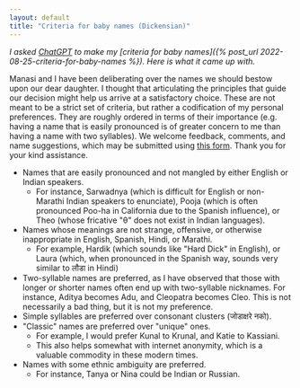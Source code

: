 ```yaml
---
layout: default
title: "Criteria for baby names (Dickensian)"
---
```


*I asked [ChatGPT](https://chat.openai.com/chat) to make my [criteria for baby names]({% post_url 2022-08-25-criteria-for-baby-names %}). Here is what it came up with.*

Manasi and I have been deliberating over the names we should bestow upon our dear daughter. I thought that articulating the principles that guide our decision might help us arrive at a satisfactory choice. These are not meant to be a strict set of criteria, but rather a codification of my personal preferences. They are roughly ordered in terms of their importance (e.g. having a name that is easily pronounced is of greater concern to me than having a name with two syllables). We welcome feedback, comments, and name suggestions, which may be submitted using [this form](https://forms.gle/YT59sDZF2tQ4aDXg8). Thank you for your kind assistance.

- Names that are easily pronounced and not mangled by either English or Indian speakers.
  - For instance, Sarwadnya (which is difficult for English or non-Marathi Indian speakers to enunciate),
Pooja (which is often pronounced Poo-ha in California due to the Spanish influence), or Theo (whose fricative "θ" does not exist in Indian languages).
- Names whose meanings are not strange, offensive, or otherwise inappropriate in English, Spanish, Hindi, or Marathi.
  - For example, Hardik (which sounds like "Hard Dick" in English), or Laura (which, when pronounced in the Spanish way, sounds very similar to लौडा in Hindi)
- Two-syllable names are preferred, as I have observed that those with longer or shorter names often end up with two-syllable nicknames. For instance, Aditya becomes Adu, and Cleopatra becomes Cleo. This is not necessarily a bad thing, but it is not my preference.
- Simple syllables are preferred over consonant clusters (जोडाक्षरे नको).
- "Classic" names are preferred over "unique" ones.
  - For example, I would prefer Kunal to Krunal, and Katie to Kassiani.
  - This also helps somewhat with internet anonymity, which is a valuable commodity in these modern times.
- Names with some ethnic ambiguity are preferred.
  - For instance, Tanya or Nina could be Indian or Russian.
